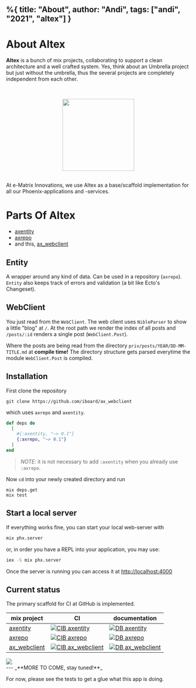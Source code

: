 %{
  title: "About",
  author: "Andi",
  tags: ["andi", "2021", "altex"]
}
---
# About Altex

**Altex** is a bunch of mix projects, collaborating to support a clean
architecture and a well crafted system. Yes, think about an Umbrella project
but just without the umbrella, thus the several projects are completely independent from each other.

<center class="max-w-prose"><img src="https://e-matrix.at/assets/ematrix-large.png" width="196px" style="margin: 1rem; margin-top: 2rem;"></center>

At e-Matrix Innovations, we use Altex as a base/scaffold implementation for all our 
Phoenix-applications and -services.

<div class="mb-10 mt-10"></div>

# Parts Of Altex

- [axentity](https://hex.pm/packages/axentity)
- [axrepo](https://hex.pm/packages/axrepo)
- and this, [ax_webclient](https://hex.pm/packages/ax_webclient)



## Entity

A wrapper around any kind of data. Can be used in a repository (`axrepo`). `Entity` also
keeps track of errors and validation (a bit like Ecto's Changeset).

## WebClient

You just read from the `WebClient`. The web client uses `NibleParser` to show 
a little "blog" at `/`.
At the root path we render the index of all posts and `/posts/:id` renders a single post (`WebClient.Post`). 

Where the posts are being read from the directory
`priv/posts/YEAR/DD-MM-TITLE.md` at **compile time!**
The directory structure gets parsed everytime the
module `WebClient.Post` is compiled.

## Installation

First clone the repository 

```
git clone https://github.com/iboard/ax_webclient
```

which uses `axrepo` and `axentity`.

```elixir
def deps do
  [
    #{:axentity, "~> 0.1"}
    {:axrepo, "~> 0.1"}
  ]
end
```

> _NOTE_: it is not necessary to add `:axentity` when you already use `:axrepo`.

Now `cd` into your newly created directory and run

```
mix deps.get
mix test
```

## Start a local server

If everything works fine, you can start your local web-server with

```bash
mix phx.server
```

or, in order you have a REPL into your application, you may use:

```bash
iex -S mix phx.server
```

Once the server is running you can access it at 
[http://localhost:4000](http://localhost:4000)

## Current status

The primary scaffold for CI at GitHub is implemented.

|mix project|CI|documentation|
|-----------|--|-------------|
| [axentity][] | [![CIB axentity][]](https://github.com/iboard/axentity/actions/workflows/elixir.yml) | [![DB axentity][]](https://hexdocs.pm/axentity) |
| [axrepo][] | [![CIB axrepo][]](https://github.com/iboard/axrepo/actions/workflows/elixir.yml) | [![DB axrepo][]](https://hexdocs.pm/axrepo) |
| [ax_webclient][] | [![CIB ax_webclient][]](https://github.com/iboard/ax_webclient/actions/workflows/elixir.yml) | [![DB ax_webclient][]](https://hexdocs.pm/ax_webclient) |


<div class="mt-10 markdown bg-white p-4 shadow rounded-md">
  <img src="/images/altex.svg" class="p-10"/>
</div>

<div class="mb-40"></div>
---
_**MORE TO COME, stay tuned!**_


For now, please see the tests to get a glue what this app is doing.


[axentity]: https://github.com/iboard/axentity
[CIB axentity]: https://github.com/iboard/axentity/actions/workflows/elixir.yml/badge.svg
[DB axentity]: https://img.shields.io/badge/docs-hexpm-blue.svg

[axrepo]: https://github.com/iboard/axrepo
[CIB axrepo]: https://github.com/iboard/axrepo/actions/workflows/elixir.yml/badge.svg
[DB axrepo]: https://img.shields.io/badge/docs-hexpm-blue.svg

[ax_webclient]: https://github.com/iboard/ax_webclient
[CIB ax_webclient]: https://github.com/iboard/ax_webclient/actions/workflows/elixir.yml/badge.svg
[DB ax_webclient]: https://img.shields.io/badge/docs-hexpm-blue.svg
